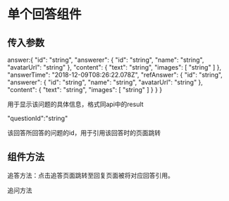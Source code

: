 # 单个回答组件

## 传入参数

answer:{
  "id": "string",
  "answerer": {
    "id": "string",
    "name": "string",
    "avatarUrl": "string"
  },
  "content": {
    "text": "string",
    "images": [
      "string"
    ]
  },
  "answerTime": "2018-12-09T08:26:22.078Z",
  "refAnswer": {
    "id": "string",
    "answerer": {
      "id": "string",
      "name": "string",
      "avatarUrl": "string"
    },
    "content": {
      "text": "string",
      "images": [
        "string"
      ]
    }
  }
}

用于显示该问题的具体信息，格式同api中的result

"questionId":"string"

该回答所回答的问题的id，用于引用该回答时的页面跳转

## 组件方法

追答方法：点击追答页面跳转至回复页面被将对应回答引用。

追问方法
